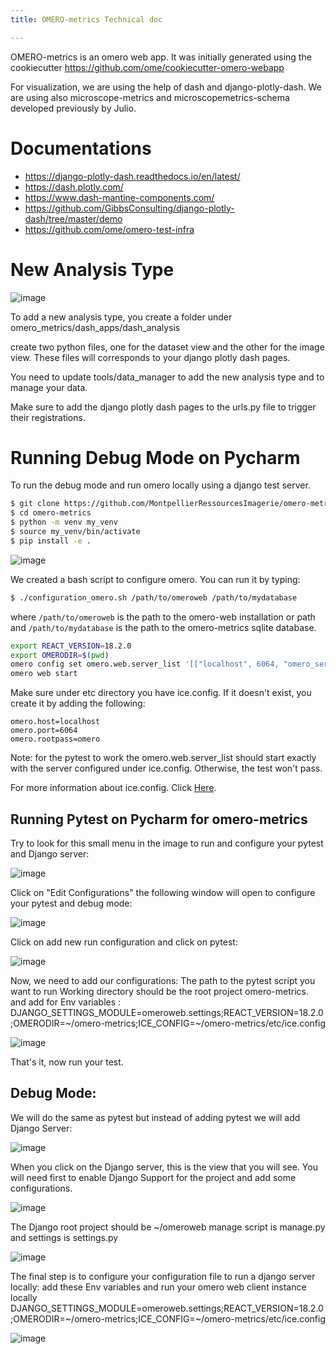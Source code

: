 ```yaml
---
title: OMERO-metrics Technical doc

---
```



OMERO-metrics is an omero web app. It was initially generated using the cookiecutter https://github.com/ome/cookiecutter-omero-webapp

For visualization, we are using the help of dash and django-plotly-dash. 
We are using also microscope-metrics and microscopemetrics-schema developed previously by Julio. 


# Documentations
- https://django-plotly-dash.readthedocs.io/en/latest/
- https://dash.plotly.com/
- https://www.dash-mantine-components.com/
- https://github.com/GibbsConsulting/django-plotly-dash/tree/master/demo
- https://github.com/ome/omero-test-infra

# New Analysis Type

![image](media/project_structure.png)
 
To add a new analysis type, you create a folder under omero_metrics/dash_apps/dash_analysis
 
create two python files, one for the dataset view and the other for the image view. These files will corresponds to your 
django plotly dash pages.

You need to update tools/data_manager to add the new analysis type and to manage your data.

Make sure to add the django plotly dash pages to the urls.py file to trigger their registrations.





 

# Running Debug Mode on Pycharm
To run the debug mode and run omero locally using a django test server. 

```bash
$ git clone https://github.com/MontpellierRessourcesImagerie/omero-metrics.git
$ cd omero-metrics
$ python -m venv my_venv
$ source my_venv/bin/activate
$ pip install -e .
```
![image](media/project_structure1.png)


We created a bash script to configure omero. You can run it by typing:

```bash
$ ./configuration_omero.sh /path/to/omeroweb /path/to/mydatabase
````
where `/path/to/omeroweb` is the path to the omero-web installation or path and `/path/to/mydatabase` is the path to the omero-metrics sqlite database.


```bash
export REACT_VERSION=18.2.0
export OMERODIR=$(pwd)
omero config set omero.web.server_list '[["localhost", 6064, "omero_server"]]'
omero web start
````

Make sure under etc directory you have ice.config. If it doesn't exist, you create it by adding the following:

```
omero.host=localhost
omero.port=6064
omero.rootpass=omero
```

Note: for the pytest to work the omero.web.server_list should start exactly with the server configured under ice.config. Otherwise, the test won't pass. 


For more information about ice.config. Click [Here](https://github.com/ome/openmicroscopy/blob/develop/etc/ice.config).

## Running Pytest on Pycharm for omero-metrics

Try to look for this small menu in the image to run and configure your pytest and Django server:

![image](media/debug_run_menu.png)

Click on "Edit Configurations" the following window will open to configure your pytest and debug mode:

![image](media/debug_run_window.png)

Click on add new run configuration and click on pytest:

![image](media/add_new_config.png)

Now, we need to add our configurations: 
The path to the pytest script you want to run
Working directory should be the root project omero-metrics. and add for Env variables : DJANGO_SETTINGS_MODULE=omeroweb.settings;REACT_VERSION=18.2.0;OMERODIR=~/omero-metrics;ICE_CONFIG=~/omero-metrics/etc/ice.config

![image](media/set_env_pytest.png)

That's it, now run your test.


## Debug Mode:

We will do the same as pytest but instead of adding pytest we will add Django Server:

![image](media/django_server_window.png)

When you click on the Django server, this is the view that you will see. You will need first to enable Django Support for the project and add some configurations.

![image](media/add_config_django_server.png)

The Django root project should be ~/omeroweb
manage script is manage.py and settings is settings.py

![image](media/setting_up_django_project.png)


The final step is to configure your configuration file to run a django server locally:
add these Env variables and run your omero web client instance locally DJANGO_SETTINGS_MODULE=omeroweb.settings;REACT_VERSION=18.2.0;OMERODIR=~/omero-metrics;ICE_CONFIG=~/omero-metrics/etc/ice.config

![image](media/set_env_django_server.png)
